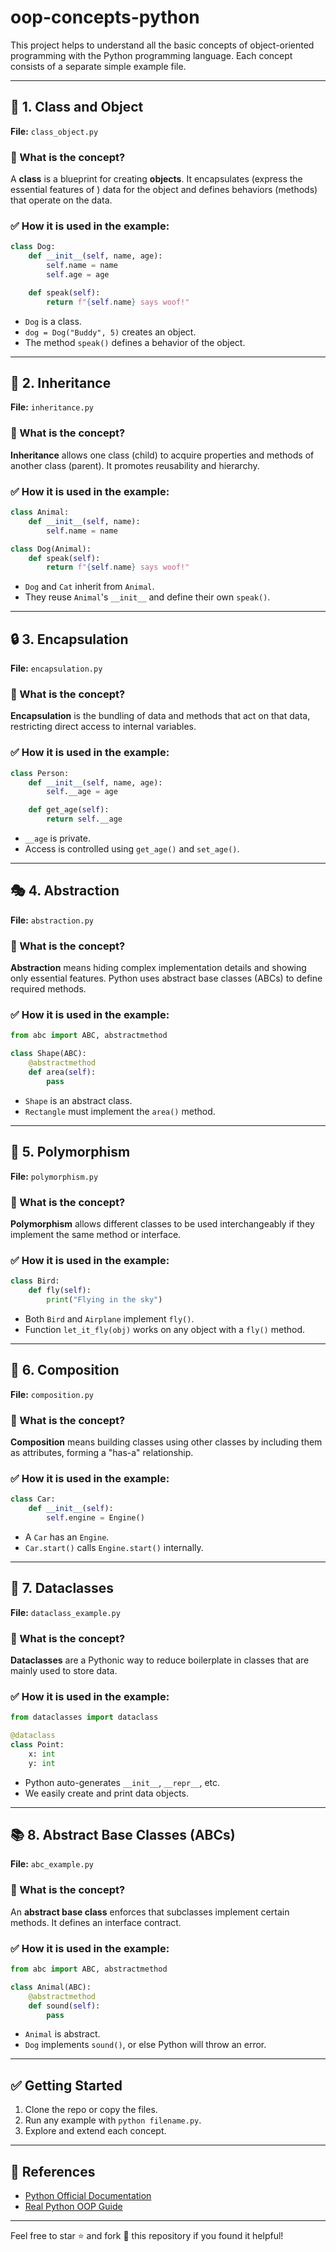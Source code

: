 # oop-concepts-python
This project helps to understand all the basic concepts of object-oriented programming with the Python programming language. Each concept consists of a separate simple example file. 

---
## 🧱 1. Class and Object
**File:** `class_object.py`

### 📘 What is the concept?
A **class** is a blueprint for creating **objects**. It encapsulates (express the essential features of ) data for the object and defines behaviors (methods) that operate on the data.

### ✅ How it is used in the example:
```python
class Dog:
    def __init__(self, name, age):
        self.name = name
        self.age = age

    def speak(self):
        return f"{self.name} says woof!"
```
- `Dog` is a class.
- `dog = Dog("Buddy", 5)` creates an object.
- The method `speak()` defines a behavior of the object.

---

## 🧬 2. Inheritance
**File:** `inheritance.py`

### 📘 What is the concept?
**Inheritance** allows one class (child) to acquire properties and methods of another class (parent). It promotes reusability and hierarchy.

### ✅ How it is used in the example:
```python
class Animal:
    def __init__(self, name):
        self.name = name

class Dog(Animal):
    def speak(self):
        return f"{self.name} says woof!"
```
- `Dog` and `Cat` inherit from `Animal`.
- They reuse `Animal`'s `__init__` and define their own `speak()`.

---

## 🔒 3. Encapsulation
**File:** `encapsulation.py`

### 📘 What is the concept?
**Encapsulation** is the bundling of data and methods that act on that data, restricting direct access to internal variables.

### ✅ How it is used in the example:
```python
class Person:
    def __init__(self, name, age):
        self.__age = age

    def get_age(self):
        return self.__age
```
- `__age` is private.
- Access is controlled using `get_age()` and `set_age()`.

---

## 🎭 4. Abstraction
**File:** `abstraction.py`

### 📘 What is the concept?
**Abstraction** means hiding complex implementation details and showing only essential features. Python uses abstract base classes (ABCs) to define required methods.

### ✅ How it is used in the example:
```python
from abc import ABC, abstractmethod

class Shape(ABC):
    @abstractmethod
    def area(self):
        pass
```
- `Shape` is an abstract class.
- `Rectangle` must implement the `area()` method.

---

## 🔁 5. Polymorphism
**File:** `polymorphism.py`

### 📘 What is the concept?
**Polymorphism** allows different classes to be used interchangeably if they implement the same method or interface.

### ✅ How it is used in the example:
```python
class Bird:
    def fly(self):
        print("Flying in the sky")
```
- Both `Bird` and `Airplane` implement `fly()`.
- Function `let_it_fly(obj)` works on any object with a `fly()` method.

---

## 🚗 6. Composition
**File:** `composition.py`

### 📘 What is the concept?
**Composition** means building classes using other classes by including them as attributes, forming a "has-a" relationship.

### ✅ How it is used in the example:
```python
class Car:
    def __init__(self):
        self.engine = Engine()
```
- A `Car` has an `Engine`.
- `Car.start()` calls `Engine.start()` internally.

---

## 🧾 7. Dataclasses
**File:** `dataclass_example.py`

### 📘 What is the concept?
**Dataclasses** are a Pythonic way to reduce boilerplate in classes that are mainly used to store data.

### ✅ How it is used in the example:
```python
from dataclasses import dataclass

@dataclass
class Point:
    x: int
    y: int
```
- Python auto-generates `__init__`, `__repr__`, etc.
- We easily create and print data objects.

---

## 📚 8. Abstract Base Classes (ABCs)
**File:** `abc_example.py`

### 📘 What is the concept?
An **abstract base class** enforces that subclasses implement certain methods. It defines an interface contract.

### ✅ How it is used in the example:
```python
from abc import ABC, abstractmethod

class Animal(ABC):
    @abstractmethod
    def sound(self):
        pass
```
- `Animal` is abstract.
- `Dog` implements `sound()`, or else Python will throw an error.

---

## ✅ Getting Started
1. Clone the repo or copy the files.
2. Run any example with `python filename.py`.
3. Explore and extend each concept.

---

## 📎 References
- [Python Official Documentation](https://docs.python.org/3/tutorial/classes.html)
- [Real Python OOP Guide](https://realpython.com/python3-object-oriented-programming/)

---

Feel free to star ⭐ and fork 🍴 this repository if you found it helpful!
